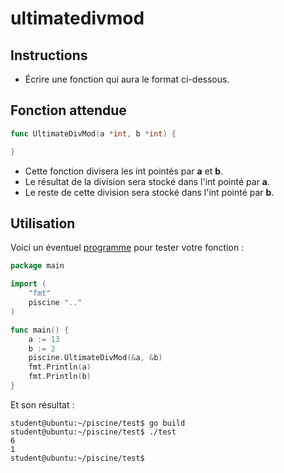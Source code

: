 # ultimatedivmod

## Instructions

- Écrire une fonction qui aura le format ci-dessous.

## Fonction attendue

```go
func UltimateDivMod(a *int, b *int) {

}
```

- Cette fonction divisera les int pointés par **a** et **b**.
- Le résultat de la division sera stocké dans l'int pointé par **a**.
- Le reste de cette division sera stocké dans l'int pointé par **b**.

## Utilisation

Voici un éventuel [programme](TODO-LINK) pour tester votre fonction :

```go
package main

import (
    "fmt"
    piscine ".."
)

func main() {
	a := 13
	b := 2
	piscine.UltimateDivMod(&a, &b)
	fmt.Println(a)
	fmt.Println(b)
}
```

Et son résultat :

```console
student@ubuntu:~/piscine/test$ go build
student@ubuntu:~/piscine/test$ ./test
6
1
student@ubuntu:~/piscine/test$
```
